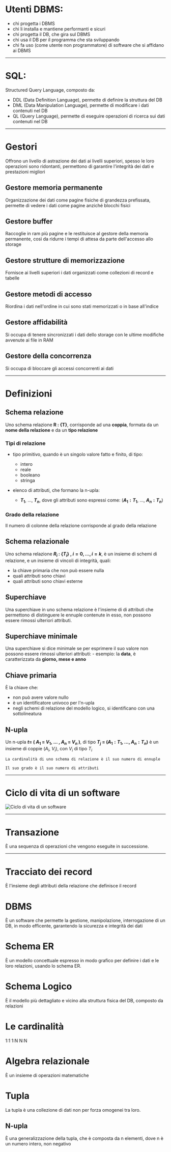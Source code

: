 <link rel="stylesheet" href="../style.css">

# Utenti DBMS:

-   chi progetta i DBMS
-   chi li installa e mantiene performanti e sicuri
-   chi progetta il DB, che gira sul DBMS
-   chi usa il DB per il programma che sta sviluppando
-   chi fa uso (come utente non programmatore) di software che si affidano ai DBMS

---

# SQL:

Structured Query Language, composto da:

-   DDL (Data Definition Language), permette di definire la struttura del DB
-   DML (Data Manipulation Language), permette di modificare i dati contenuti nel DB
-   QL (Query Language), permette di eseguire operazioni di ricerca sui dati contenuti nel DB

---

# Gestori

Offrono un livello di astrazione dei dati ai livelli superiori, spesso le loro operazioni sono ridontanti, permettono di garantire l'integrità dei dati e prestazioni migliori

## Gestore memoria permanente

Organizzazione dei dati come pagine fisiche di grandezza prefissata, permette di vedere i dati come pagine anziché blocchi fisici

## Gestore buffer

Raccoglie in ram più pagine e le restituisce al gestore della memoria permanente, così da ridurre i tempi di attesa da parte dell'accesso allo storage

## Gestore strutture di memorizzazione

Fornisce ai livelli superiori i dati organizzati come collezioni di record e tabelle

## Gestore metodi di accesso

Riordina i dati nell'ordine in cui sono stati memorizzati o in base all'indice

## Gestore affidabilità

Si occupa di tenere sincronizzati i dati dello storage con le ultime modifiche avvenute ai file in RAM

## Gestore della concorrenza

Si occupa di bloccare gli accessi concorrenti ai dati

---

# Definizioni

## Schema relazione

Uno schema relazione **R : {T}**, corrisponde ad una **coppia**, formata da un **nome della relazione** e da un **tipo relazione**

### Tipi di relazione

-   tipo primitivo, quando è un singolo valore fatto e finito, di tipo:
    -   intero
    -   reale
    -   booleano
    -   stringa
-   elenco di attributi, che formano la n-upla:

    -   **$T_{1}$**, ..., **$T_{n}$**, dove gli attributi sono espressi come: (**$A_{1} : T_{1}$**, ..., **$A_{n} : T_{n}$**)

### Grado della relazione

Il numero di colonne della relazione corrisponde al grado della relazione

## Schema relazionale

Uno schema relazione **$R_{i}$ : {$T_{i}$} , $i = 0, ..., i = k$**, è un insieme di schemi di relazione, e un insieme di vincoli di integrità, quali:

-   la chiave primaria che non può essere nulla
-   quali attributi sono chiavi
-   quali attributi sono chiavi esterne

## Superchiave

Una superchiave in uno schema relazione è l'insieme di di attributi che permettono di distinguere le ennuple contenute in esso, non possono essere rimossi ulteriori attributi.

## Superchiave minimale

Una superchiave si dice minimale se per esprimere il suo valore non possono essere rimossi ulteriori attributi: - esempio: la **data**, è caratterizzata da **giorno, mese e anno**

## Chiave primaria

È la chiave che:

-   non può avere valore nullo
-   è un identificatore univoco per l'n-upla
-   negli schemi di relazione del modello logico, si identificano con una sottolineatura

## N-upla

Un n-upla **$t =$ ( $A_{1}$ = $V_{1}$, ... , $A_{n}$ = $V_{n}$ )**, di tipo **$T_{j}$ = ($A_{1} : T_{1}$, ..., $A_{n} : T_{n}$)** è un insieme di coppie ($A_{i}$, $V_{i}$), con $V_{i}$ di tipo $T_{i}$

`La cardinalità di uno schema di relazione è il suo numero di ennuple`

`Il suo grado è il suo numero di attributi`

---

# Ciclo di vita di un software

![Ciclo di vita di un software](./immagini/ciclo_vita_software.png)

---

# Transazione

È una sequenza di operazioni che vengono eseguite in successione.

---

# Tracciato dei record

È l'insieme degli attributi della relazione che definisce il record

# DBMS

È un software che permette la gestione, manipolazione, interrogazione di un DB, in modo efficente, garantendo la sicurezza e integrità dei dati

# Schema ER

È un modello concettuale espresso in modo grafico per definire i dati e le loro relazioni, usando lo schema ER.

# Schema Logico

È il modello più dettagliato e vicino alla struttura fisica del DB, composto da relazioni

# Le cardinalità

1:1
1:N
N:N

# Algebra relazionale

È un insieme di operazioni matematiche

# Tupla

La tupla è una collezione di dati non per forza omogenei tra loro.

## N-upla

È una generalizzazione della tupla, che è composta da n elementi, dove n è un numero intero, non negativo
